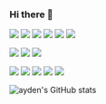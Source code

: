 ### Hi there 👋

![](https://img.shields.io/badge/javascript-F7DF1E?style=for-the-badge&logo=javascript&logoColor=gray) 
![](https://img.shields.io/badge/typescript-3178C6?style=for-the-badge&logo=typescript&logoColor=white)
![](https://img.shields.io/badge/React-%2320232a.svg?style=for-the-badge&logo=React&logoColor=%2361DAFB)
![](https://img.shields.io/badge/nextdotjs-000000?style=for-the-badge&logo=nextdotjs&logoColor=white)
![](https://img.shields.io/badge/cssmodules-000000?style=for-the-badge&logo=cssmodules&logoColor=white)
![](https://img.shields.io/badge/tailwindcss-06B6D4?style=for-the-badge&logo=tailwindcss&logoColor=white)


![](https://img.shields.io/badge/reactquery-FF4154?style=for-the-badge&logo=reactquery&logoColor=white)
![](https://img.shields.io/badge/zustand-%2320232a.svg?style=for-the-badge&logo=react&logoColor=%2361DAFB)
![](https://img.shields.io/badge/Jotai-%2320232a.svg?style=for-the-badge&logo=react&logoColor=%2361DAFB)


![](https://img.shields.io/badge/git-F05032?style=for-the-badge&logo=git&logoColor=white)
![](https://img.shields.io/badge/github-181717?style=for-the-badge&logo=github&logoColor=white)
![](https://img.shields.io/badge/vercel-000000?style=for-the-badge&logo=vercel&logoColor=white)
![](https://img.shields.io/badge/netlify-00C7B7?style=for-the-badge&logo=netlify&logoColor=white)
![](https://img.shields.io/badge/amazonec2-FF9900?style=for-the-badge&logo=amazonec2&logoColor=white)


![ayden's GitHub stats](https://github-readme-stats.vercel.app/api?username=ayden94&theme=dark&show_icons=true)
